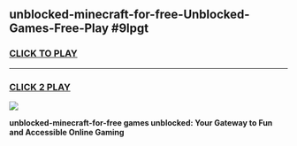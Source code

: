 
## unblocked-minecraft-for-free-Unblocked-Games-Free-Play #9lpgt
<h3>
<a href="https://us.freeplayer.one?title=unblocked-minecraft-for-free&ref=9M">CLICK TO PLAY</a></h3>
<hr>

<h3>
<a href="https://us.freeplayer.one?title=unblocked-minecraft-for-free&ref=9M">CLICK 2 PLAY</a>
  
</h3>

<a href="https://us.freeplayer.one?title=unblocked-minecraft-for-free&ref=9M"><img src="https://clearcache.store/games.png"></a>


**unblocked-minecraft-for-free games unblocked: Your Gateway to Fun and Accessible Online Gaming**
